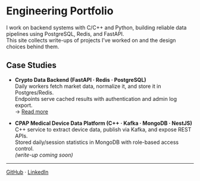 # Engineering Portfolio

I work on backend systems with C/C++ and Python, building reliable data pipelines using PostgreSQL, Redis, and FastAPI.  
This site collects write-ups of projects I’ve worked on and the design choices behind them.

## Case Studies

- **Crypto Data Backend (FastAPI · Redis · PostgreSQL)**  
  Daily workers fetch market data, normalize it, and store it in Postgres/Redis.  
  Endpoints serve cached results with authentication and admin log export.  
  → [Read more](./crypto-backend.md)

- **CPAP Medical Device Data Platform (C++ · Kafka · MongoDB · NestJS)**  
  C++ service to extract device data, publish via Kafka, and expose REST APIs.  
  Stored daily/session statistics in MongoDB with role-based access control.  
  *(write-up coming soon)*

---

[GitHub](https://github.com/parkhi) · [LinkedIn](https://www.linkedin.com/in/parkhi-rastogi/)
